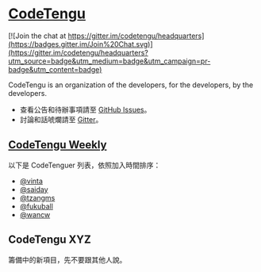 # [CodeTengu](http://codetengu.com/)

[![Join the chat at https://gitter.im/codetengu/headquarters](https://badges.gitter.im/Join%20Chat.svg)](https://gitter.im/codetengu/headquarters?utm_source=badge&utm_medium=badge&utm_campaign=pr-badge&utm_content=badge)

CodeTengu is an organization of the developers, for the developers, by the developers.

* 查看公告和待辦事項請至 [GitHub Issues](https://github.com/codetengu/headquarters/issues)。
* 討論和話唬爛請至 [Gitter](https://gitter.im/codetengu/headquarters)。

## [CodeTengu Weekly](http://weekly.codetengu.com/)

以下是 CodeTenguer 列表，依照加入時間排序：

* [@vinta](https://github.com/vinta)
* [@saiday](https://github.com/saiday)
* [@tzangms](https://github.com/tzangms)
* [@fukuball](https://github.com/fukuball)
* [@wancw](https://github.com/wancw)

## CodeTengu XYZ

籌備中的新項目，先不要跟其他人說。
